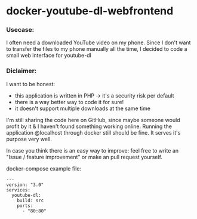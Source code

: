 # docker-youtube-dl-webfrontend

### Usecase:
I often need a downloaded YouTube video on my phone. Since I don't want to transfer the files to my phone manually all the time, I decided to code a small web interface for youtube-dl

### Diclaimer:
I want to be honest:
- this application is written in PHP -> it's a security risk per default
- there is a way better way to code it for sure!
- it doesn't support multiple downloads at the same time

I'm still sharing the code here on GitHub, since maybe someone would profit by it & I haven't found something working online.
Running the application @localhost through docker still should be fine. It serves it's purpose very well.

In case you think there is an easy way to improve: feel free to write an "Issue / feature improvement" or make an pull request yourself.


docker-compose example file:
```
---
version: "3.0"
services:
  youtube-dl:
    build: src
    ports:
      - "80:80"
```
